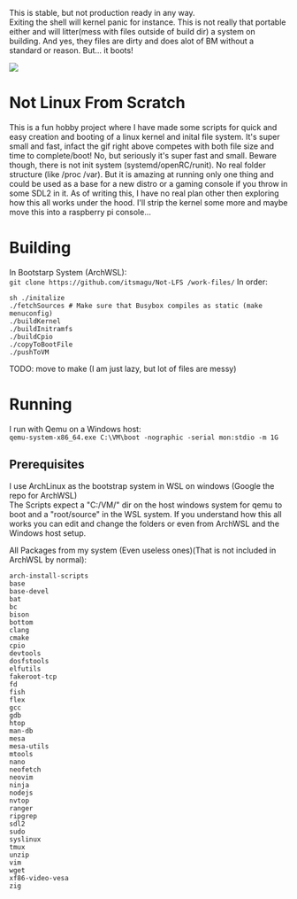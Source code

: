 This is stable, but not production ready in any way. <br>
Exiting the shell will kernel panic for instance.
This is not really that portable either and will litter(mess with files outside of build dir) a system on building.
And yes, they files are dirty and does alot of BM without a standard or reason. But... it boots!

![](docs/img/linuxinashell.gif)
# Not Linux From Scratch
This is a fun hobby project where I have made some scripts for quick and easy creation and booting
of a linux kernel and inital file system. It's super small and fast, infact the gif right above
competes with both file size and time to complete/boot! No, but seriously it's super fast and small.
Beware though, there is not init system (systemd/openRC/runit). No real folder structure (like /proc /var).
But it is amazing at running only one thing and could be used as a base for a new distro or a gaming console if
you throw in some SDL2 in it. As of writing this, I have no real plan other then exploring how this all works 
under the hood. I'll strip the kernel some more and maybe move this into a raspberry pi console... <br>

# Building
In Bootstarp System (ArchWSL): <br>
```git clone https://github.com/itsmagu/Not-LFS /work-files/```
In order: <br>
```
sh ./initalize
./fetchSources # Make sure that Busybox compiles as static (make menuconfig)
./buildKernel
./buildInitramfs
./buildCpio
./copyToBootFile
./pushToVM
```
TODO: move to make (I am just lazy, but lot of files are messy) <br>

# Running
I run with Qemu on a Windows host: <br>
```qemu-system-x86_64.exe C:\VM\boot -nographic -serial mon:stdio -m 1G```

## Prerequisites
I use ArchLinux as the bootstrap system in WSL on windows (Google the repo for ArchWSL)<br>
The Scripts expect a "C:/VM/" dir on the host windows system for qemu to boot
and a "root/source" in the WSL system. If you understand how this all works you can
edit and change the folders or even from ArchWSL and the Windows host setup. <br>

All Packages from my system (Even useless ones)(That is not included in ArchWSL by normal):
```
arch-install-scripts
base
base-devel
bat
bc
bison
bottom
clang
cmake
cpio
devtools
dosfstools
elfutils
fakeroot-tcp
fd
fish
flex
gcc
gdb
htop
man-db
mesa
mesa-utils
mtools
nano
neofetch
neovim
ninja
nodejs
nvtop
ranger
ripgrep
sdl2
sudo
syslinux
tmux
unzip
vim
wget
xf86-video-vesa
zig
```
